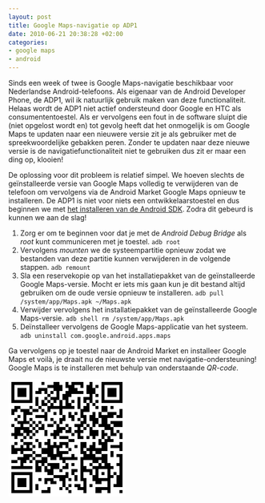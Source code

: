 ```yaml
--- 
layout: post
title: Google Maps-navigatie op ADP1
date: 2010-06-21 20:38:28 +02:00
categories:
- google maps
- android
---
```


Sinds een week of twee is Google Maps-navigatie beschikbaar voor Nederlandse Android-telefoons. Als eigenaar van de Android Developer Phone, de ADP1, wil ik natuurlijk gebruik maken van deze functionaliteit. Helaas wordt de ADP1 niet actief ondersteund door Google en HTC als consumententoestel. Als er vervolgens een fout in de software sluipt die (niet opgelost wordt en) tot gevolg heeft dat het onmogelijk is om Google Maps te updaten naar een nieuwere versie zit je als gebruiker met de spreekwoordelijke gebakken peren. Zonder te updaten naar deze nieuwe versie is de navigatiefunctionaliteit niet te gebruiken dus zit er maar een ding op, klooien!

De oplossing voor dit probleem is relatief simpel. We hoeven slechts de geïnstalleerde versie van Google Maps volledig te verwijderen van de telefoon om vervolgens via de Android Market Google Maps opnieuw te installeren. De ADP1 is niet voor niets een ontwikkelaarstoestel en dus beginnen we met [het installeren van de Android SDK][1]. Zodra dit gebeurd is kunnen we aan de slag! 

1. Zorg er om te beginnen voor dat je met de _Android Debug Bridge_ als _root_ kunt communiceren met je toestel. `adb root`
2. Vervolgens _mounten_ we de systeempartitie opnieuw zodat we bestanden van deze partitie kunnen verwijderen in de volgende stappen. `adb remount`
3. Sla een reservekopie op van het installatiepakket van de geïnstalleerde Google Maps-versie. Mocht er iets mis gaan kun je dit bestand altijd gebruiken om de oude versie opnieuw te installeren. `adb pull /system/app/Maps.apk ~/Maps.apk`
4. Verwijder vervolgens het installatiepakket van de geïnstalleerde Google Maps-versie. `adb shell rm /system/app/Maps.apk`
5. Deïnstalleer vervolgens de Google Maps-applicatie van het systeem. `adb uninstall com.google.android.apps.maps`

Ga vervolgens op je toestel naar de Android Market en installeer Google Maps et voilà, je draait nu de nieuwste versie met navigatie-ondersteuning! Google Maps is te installeren met behulp van onderstaande _QR-code_.

[![Google Maps QR-code](/public/images/2010/06/21/googlemapsqrcode.png)][2]

[1]: http://developer.android.com/sdk/installing.html "Installing the Android SDK"
[2]: market://search?q=pname:com.google.android.apps.maps "Google Maps on Android Market"
  
